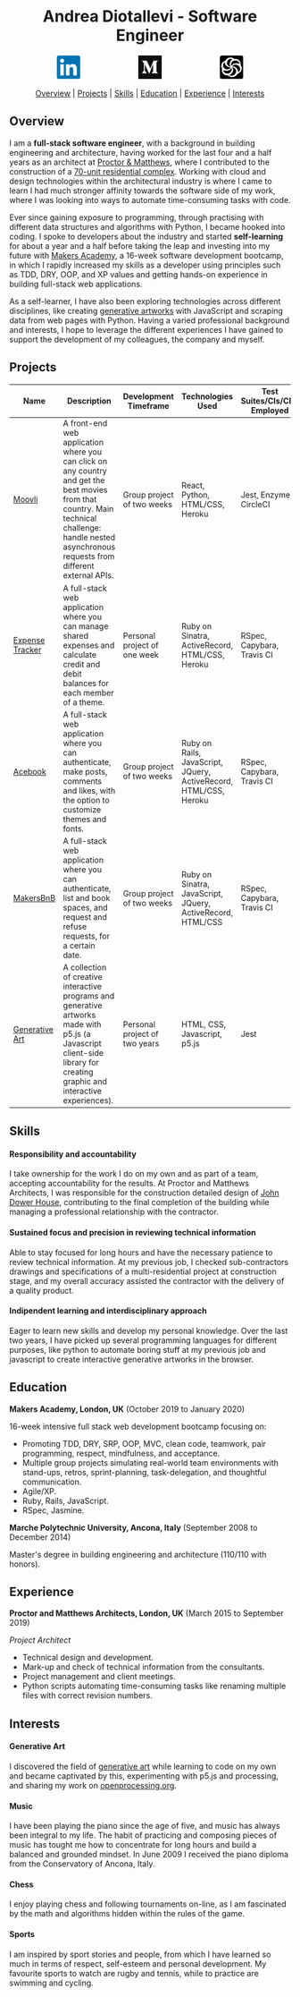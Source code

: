 <h1 align="center">Andrea Diotallevi - Software Engineer</h1>

<p align="center">
  <a href="https://www.linkedin.com/in/andrea-diotallevi-69b5a4b0/">
  <img src="./images/linkedin-logo.png" alt="linkedin" hspace="50" height="42" width="42"></a>

  <a href="https://medium.com/@andreadiotallevi">
  <img src="./images/medium-logo.png" alt="medium" hspace="50" height="42" width="42"></a>

  <a href="https://www.codewars.com/users/AndreaDiotallevi">
  <img src="./images/codewars-logo-cropped.png" alt="codewars" hspace="50" height="42" width="42"></a>
</p>

<div align="center">

[Overview](#overview) | [Projects](#projects) | [Skills](#skills) | [Education](#education) | [Experience](#experience) | [Interests](#interests)

</div>

## Overview

I am a **full-stack software engineer**, with a background in building engineering and architecture, having worked for the last four and a half years as an architect at [Proctor & Matthews](https://www.proctorandmatthews.com/), where I contributed to the construction of a [70-unit residential complex](https://www.proctorandmatthews.com/project/john-dower-house-cheltenham). Working with cloud and design technologies within the architectural industry is where I came to learn I had much stronger affinity towards the software side of my work, where I was looking into ways to automate time-consuming tasks with code.

Ever since gaining exposure to programming, through practising with different data structures and algorithms with Python, I became hooked into coding. I spoke to developers about the industry and started **self-learning** for about a year and a half before taking the leap and investing into my future with [Makers Academy](https://makers.tech/), a 16-week software development bootcamp, in which I rapidly increased my skills as a developer using principles such as TDD, DRY, OOP, and XP values and getting hands-on experience in building full-stack web applications.

As a self-learner, I have also been exploring technologies across different disciplines, like creating [generative artworks](https://github.com/AndreaDiotallevi/generative-art) with JavaScript and scraping data from web pages with Python. Having a varied professional background and interests, I hope to leverage the different experiences I have gained to support the development of my colleagues, the company and myself.

## Projects

Name | Description | Development Timeframe | Technologies Used | Test Suites/CIs/CDs Employed
--- | --- | --- | --- | ---
[Moovli](https://github.com/AndreaDiotallevi/moovli) | A front-end web application where you can click on any country and get the best movies from that country. Main technical challenge: handle nested asynchronous requests from different external APIs. | Group project of two weeks | React, Python, HTML/CSS, Heroku | Jest, Enzyme, CircleCI
[Expense Tracker](https://github.com/AndreaDiotallevi/expense-tracker) | A full-stack web application where you can manage shared expenses and calculate credit and debit balances for each member of a theme. | Personal project of one week | Ruby on Sinatra, ActiveRecord, HTML/CSS, Heroku | RSpec, Capybara, Travis CI
[Acebook](https://github.com/EManifold/acebook-zuckermen) | A full-stack web application where you can authenticate, make posts, comments and likes, with the option to customize themes and fonts. | Group project of two weeks | Ruby on Rails, JavaScript, JQuery, ActiveRecord, HTML/CSS, Heroku | RSpec, Capybara, Travis CI
[MakersBnB](https://github.com/ajbacon/makers-bnb) | A full-stack web application where you can authenticate, list and book spaces, and request and refuse requests, for a certain date. | Group project of two weeks | Ruby on Sinatra, JavaScript, JQuery, ActiveRecord, HTML/CSS | RSpec, Capybara, Travis CI
[Generative Art](https://github.com/AndreaDiotallevi/generative-art) | A collection of creative interactive programs and generative artworks made with p5.js (a Javascript client-side library for creating graphic and interactive experiences). | Personal project of two years | HTML, CSS, Javascript, p5.js | Jest |

## Skills

#### Responsibility and accountability

I take ownership for the work I do on my own and as part of a team, accepting accountability for the results. At Proctor and Matthews Architects, I was responsible for the construction detailed design of [John Dower House](https://www.proctorandmatthews.com/project/john-dower-house-cheltenham), contributing to the final completion of the building while managing a professional relationship with the contractor.

#### Sustained focus and precision in reviewing technical information

Able to stay focused for long hours and have the necessary patience to review technical information. At my previous job, I checked sub-contractors drawings and specifications of a multi-residential project at construction stage, and my overall accuracy assisted the contractor with the delivery of a quality product.

#### Indipendent learning and interdisciplinary approach

Eager to learn new skills and develop my personal knowledge. Over the last two years, I have picked up several programming languages for different purposes, like python to automate boring stuff at my previous job and javascript to create interactive generative artworks in the browser.

## Education

**Makers Academy, London, UK** (October 2019 to January 2020)

16-week intensive full stack web development bootcamp focusing on:

- Promoting TDD, DRY, SRP, OOP, MVC, clean code, teamwork, pair programming, respect, mindfulness, and acceptance.
- Multiple group projects simulating real-world team environments with stand-ups, retros, sprint-planning, task-delegation, and thoughtful communication.
- Agile/XP.
- Ruby, Rails, JavaScript.
- RSpec, Jasmine.

**Marche Polytechnic University, Ancona, Italy** (September 2008 to December 2014)

Master's degree in building engineering and architecture (110/110 with honors).

## Experience

**Proctor and Matthews Architects, London, UK** (March 2015 to September 2019)   

*Project Architect*  

- Technical design and development.
- Mark-up and check of technical information from the consultants.
- Project management and client meetings.
- Python scripts automating time-consuming tasks like renaming multiple files with correct revision numbers.

## Interests

#### Generative Art

I discovered the field of [generative art](https://github.com/AndreaDiotallevi/generative-art) while learning to code on my own and became captivated by this, experimenting with p5.js and processing, and sharing my work on [openprocessing.org](https://www.openprocessing.org/user/157729).

#### Music

I have been playing the piano since the age of five, and music has always been integral to my life. The habit of practicing and composing pieces of music has tought me how to concentrate for long hours and build a balanced and grounded mindset. In June 2009 I received the piano diploma from the Conservatory of Ancona, Italy.

#### Chess

I enjoy playing chess and following tournaments on-line, as I am fascinated by the math and algorithms hidden within the rules of the game.

#### Sports

I am inspired by sport stories and people, from which I have learned so much in terms of respect, self-esteem and personal development. My favourite sports to watch are rugby and tennis, while to practice are swimming and cycling.
